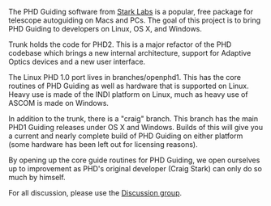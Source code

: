The PHD Guiding software from [Stark Labs](http://www.stark-labs.com) is a popular, free package for telescope autoguiding on Macs and PCs.  The goal of this project is to bring PHD Guiding to developers on Linux, OS X, and Windows.

Trunk holds the code for PHD2.  This is a major refactor of the PHD codebase which brings a new internal architecture, support for Adaptive Optics devices and a new user interface.

The Linux PHD 1.0 port lives in branches/openphd1. This has the core routines of PHD Guiding as well as hardware that is supported on Linux.  Heavy use is made of the INDI platform on Linux, much as heavy use of ASCOM is made on Windows.

In addition to the trunk, there is a "craig" branch.  This branch has the main PHD1 Guiding releases under OS X and Windows.  Builds of this will give you a current and nearly complete build of PHD Guiding on either platform (some hardware has been left out for licensing reasons).

By opening up the core guide routines for PHD Guiding, we open ourselves up to improvement as PHD's original developer (Craig Stark) can only do so much by himself.

For all discussion, please use the [Discussion group](https://groups.google.com/forum/?fromgroups#!forum/open-phd-guiding).